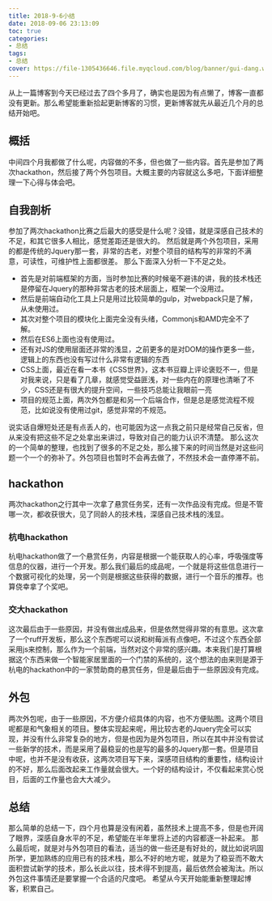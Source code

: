 ```yaml
---
title: 2018-9-6小结
date: 2018-09-06 23:13:09
toc: true
categories:
- 总结
tags:
- 总结
cover: https://file-1305436646.file.myqcloud.com/blog/banner/gui-dang.webp
---
```


从上一篇博客到今天已经过去了四个多月了，确实也是因为有点懒了，博客一直都没有更新。那么希望能重新拾起更新博客的习惯，更新博客就先从最近几个月的总结开始吧。

<!--more-->

## 概括

中间四个月我都做了什么呢，内容做的不多，但也做了一些内容。首先是参加了两次hackathon，然后接了两个外包项目。大概主要的内容就这么多吧，下面详细整理一下心得与体会吧。

## 自我剖析

参加了两次hackathon比赛之后最大的感受是什么呢？没错，就是深感自己技术的不足，和其它很多人相比，感觉差距还是很大的。
然后就是两个外包项目，采用的都是传统的Jquery那一套，非常的古老，对整个项目的结构写的非常的不满意，可读性，可维护性上面都很差。
那么下面深入分析一下不足之处。
* 首先是对前端框架的方面，当时参加比赛的时候毫不避讳的讲，我的技术栈还是停留在Jquery的那种非常古老的技术层面上，框架一个没用过。
* 然后是前端自动化工具上只是用过比较简单的gulp，对webpack只是了解，从未使用过。
* 其次对整个项目的模块化上面完全没有头绪，Commonjs和AMD完全不了解。
* 然后在ES6上面也没有使用过。
* 还有对JS的使用层面还非常的浅显，之前更多的是对DOM的操作更多一些，逻辑上的东西也没有写过什么非常有逻辑的东西
* CSS上面，最近在看一本书《CSS世界》，这本书豆瓣上评论褒贬不一，但是对我来说，只是看了几章，就感觉受益匪浅，对一些内在的原理也清晰了不少，CSS还是有很大的提升空间，一些技巧总能让我眼前一亮
* 项目的规范上面，两次外包都是和另一个后端合作，但是总是感觉流程不规范，比如说没有使用过git，感觉非常的不规范。

说实话自爆短处还是有点丢人的，也可能因为这一点我之前只是经常自己反省，但从来没有把这些不足之处拿出来讲过，导致对自己的能力认识不清楚。
那么这次的一个简单的整理，也找到了很多的不足之处，那么接下来的时间当然是对这些问题一个一个的弥补了。外包项目也暂时不会再去做了，不然技术会一直停滞不前。

## hackathon
两次hackathon之行其中一次拿了悬赏任务奖，还有一次作品没有完成。但是不管哪一次，都收获很大，见了同龄人的技术栈，深感自己技术栈的浅显。

### 杭电hackathon
杭电hackathon做了一个悬赏任务，内容是根据一个能获取人的心率，呼吸强度等信息的仪器，进行一个开发。那么我们最后的成品呢，一个就是将这些信息进行一个数据可视化的处理，另一个则是根据这些获得的数据，进行一个音乐的推荐。也算侥幸拿了个奖吧。

### 交大hackathon
这次最后由于一些原因，并没有做出成品来，但是依然觉得非常的有意思。这次拿了一个ruff开发板，那么这个东西呢可以说和树莓派有点像吧，不过这个东西全部采用js来控制，那么作为一个前端，当然对这个非常的感兴趣。本来我们是打算根据这个东西来做一个智能家居里面的一个门禁的系统的，这个想法的由来则是源于杭电的hackathon中的一家赞助商的悬赏任务，但是最后由于一些原因没有完成。

## 外包
两次外包呢，由于一些原因，不方便介绍具体的内容，也不方便贴图。这两个项目呢都是和气象相关的项目。整体实现起来呢，用比较古老的Jquery完全可以实现，并没有什么非常复杂的地方，但是也因为是外包项目，所以在其中并没有尝试一些新学的技术，而是采用了最稳妥的也是写的最多的Jquery那一套。但是项目中呢，也并不是没有收获，这两次项目写下来，深感项目结构的重要性，结构设计的不好，那么后面改起来工作量就会很大。一个好的结构设计，不仅看起来赏心悦目，后面的工作量也会大大减少。

## 总结
那么简单的总结一下，四个月也算是没有闲着，虽然技术上提高不多，但是也开阔了眼界，深感自身水平的不足，希望能在半年里将上述的内容都逐一补起来。
那么最后呢，就是对与外包项目的看法，适当的做一些还是有好处的，就比如说巩固所学，更加熟练的应用已有的技术栈，那么不好的地方呢，就是为了稳妥而不敢大面积尝试新学的技术，那么长此以往，技术得不到提高，最后依然会被淘汰。所以外包这件事情还是要掌握一个合适的尺度吧。
希望从今天开始能重新整理起博客，积累自己。


